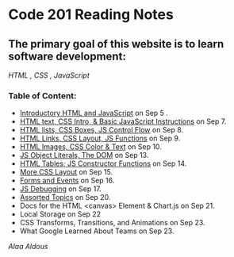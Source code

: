 
# Code 201 Reading Notes


## The primary goal of this website is to learn software development:
*HTML , CSS , JavaScript*

### Table of Content:

* [Introductory HTML and JavaScript](https://alaanaldous.github.io/201reading-notes/read01) on Sep 5 .
* [HTML text, CSS Intro, & Basic JavaScript Instructions](https://alaanaldous.github.io/201reading-notes/class-02) on Sep 7.
* [HTML lists, CSS Boxes, JS Control Flow](https://alaanaldous.github.io/201reading-notes/read03/read-03) on Sep 8. 
* [HTML Links, CSS Layout, JS Functions](https://alaanaldous.github.io/201reading-notes/read-04/read-04) on Sep 9. 
* [HTML Images, CSS Color & Text](https://alaanaldous.github.io/201reading-notes/read-05/read-05)  on Sep 10. 
* [JS Object Literals, The DOM](https://alaanaldous.github.io/201reading-notes/read-06/) on Sep 13. 
* [HTML Tables; JS Constructor Functions](https://alaanaldous.github.io/201reading-notes/read-07/) on Sep 14. 
* [More CSS Layout](https://alaanaldous.github.io/201reading-notes/read-08/)  on Sep 15. 
* [Forms and Events](https://alaanaldous.github.io/201reading-notes/read-09/)  on Sep 16. 
* [JS Debugging](https://alaanaldous.github.io/201reading-notes/read-10/)  on Sep 17. 
* [Assorted Topics](https://alaanaldous.github.io/201reading-notes/read-11/)  on Sep 20. 
* Docs for the HTML \<canvas> Element & Chart.js on Sep 21. 
* Local Storage on Sep 22 
* CSS Transforms, Transitions, and Animations on Sep 23.  
* What Google Learned About Teams on Sep 23. 

*Alaa Aldous*